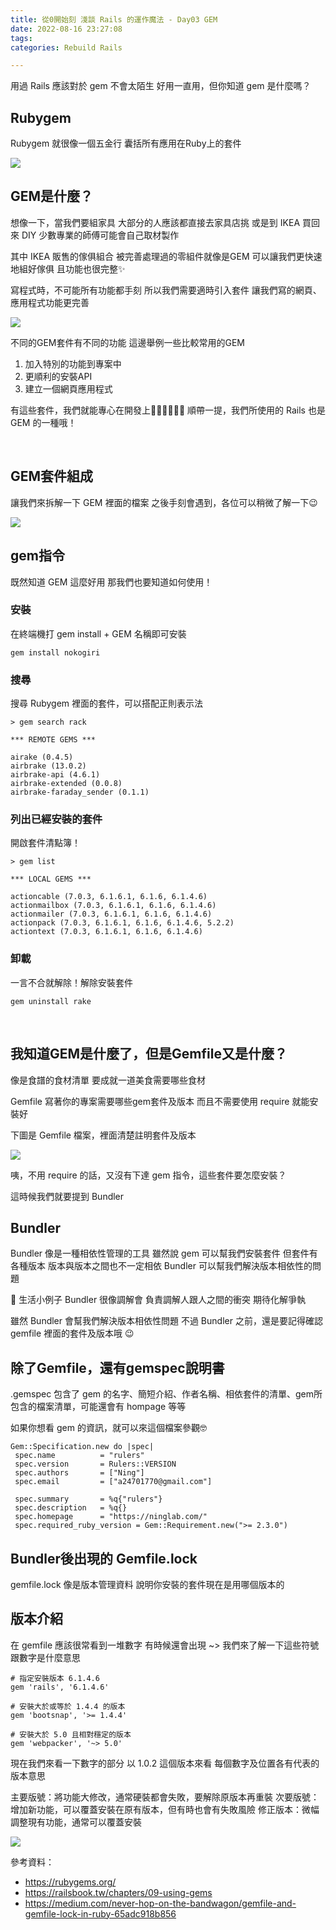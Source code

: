 ```yaml
---
title: 從0開始刻 淺談 Rails 的運作魔法 - Day03 GEM
date: 2022-08-16 23:27:08
tags:
categories: Rebuild Rails

---
```

用過 Rails 應該對於 gem 不會太陌生
好用一直用，但你知道 gem 是什麼嗎？


## Rubygem

Rubygem 就很像一個五金行
囊括所有應用在Ruby上的套件

![](https://i.imgur.com/Fdf9rk1.jpg)


## GEM是什麼？

想像一下，當我們要組家具
大部分的人應該都直接去家具店挑
或是到 IKEA 買回來 DIY
少數專業的師傅可能會自己取材製作

其中 IKEA 販售的傢俱組合
被完善處理過的零組件就像是GEM
可以讓我們更快速地組好傢俱
且功能也很完整✨



寫程式時，不可能所有功能都手刻
所以我們需要適時引入套件
讓我們寫的網頁、應用程式功能更完善

![](https://i.imgur.com/UqV5nHz.jpg)


不同的GEM套件有不同的功能
這邊舉例一些比較常用的GEM

1. 加入特別的功能到專案中
2. 更順利的安裝API
3. 建立一個網頁應用程式

有這些套件，我們就能專心在開發上👩‍💻👨‍💻🧑‍💻
順帶一提，我們所使用的 Rails 也是 GEM 的一種哦！

</br>

## GEM套件組成

讓我們來拆解一下 GEM 裡面的檔案
之後手刻會遇到，各位可以稍微了解一下😉

![](https://i.imgur.com/9kQkc9i.jpg)



## gem指令

既然知道 GEM 這麼好用
那我們也要知道如何使用！

### 安裝

在終端機打 gem install + GEM 名稱即可安裝

```ruby=
gem install nokogiri
```

### 搜尋

搜尋 Rubygem 裡面的套件，可以搭配正則表示法

```ruby=
> gem search rack

*** REMOTE GEMS ***

airake (0.4.5)
airbrake (13.0.2)
airbrake-api (4.6.1)
airbrake-extended (0.0.8)
airbrake-faraday_sender (0.1.1)
```

### 列出已經安裝的套件

開啟套件清點簿！

```ruby=
> gem list

*** LOCAL GEMS ***

actioncable (7.0.3, 6.1.6.1, 6.1.6, 6.1.4.6)
actionmailbox (7.0.3, 6.1.6.1, 6.1.6, 6.1.4.6)
actionmailer (7.0.3, 6.1.6.1, 6.1.6, 6.1.4.6)
actionpack (7.0.3, 6.1.6.1, 6.1.6, 6.1.4.6, 5.2.2)
actiontext (7.0.3, 6.1.6.1, 6.1.6, 6.1.4.6)
```

### 卸載

一言不合就解除！解除安裝套件 
```ruby=
gem uninstall rake
```

</br>

## 我知道GEM是什麼了，但是Gemfile又是什麼？

像是食譜的食材清單
要成就一道美食需要哪些食材

Gemfile 寫著你的專案需要哪些gem套件及版本
而且不需要使用 require 就能安裝好

下圖是 Gemfile 檔案，裡面清楚註明套件及版本

![](https://i.imgur.com/5nZIR5D.png)



咦，不用 require 的話，又沒有下達 gem 指令，這些套件要怎麼安裝？

這時候我們就要提到 Bundler

## Bundler 

Bundler 像是一種相依性管理的工具
雖然說 gem 可以幫我們安裝套件
但套件有各種版本
版本與版本之間也不一定相依
Bundler 可以幫我們解決版本相依性的問題

📌 生活小例子
Bundler 很像調解會
負責調解人跟人之間的衝突
期待化解爭執

雖然 Bundler 會幫我們解決版本相依性問題
不過 Bundler 之前，還是要記得確認 gemfile 裡面的套件及版本哦 😉



## 除了Gemfile，還有gemspec說明書

.gemspec 包含了 gem 的名字、簡短介紹、作者名稱、相依套件的清單、gem所包含的檔案清單，可能還會有 hompage 等等

如果你想看 gem 的資訊，就可以來這個檔案參觀🤓

```shell=
Gem::Specification.new do |spec|
 spec.name          = "rulers"
 spec.version       = Rulers::VERSION
 spec.authors       = ["Ning"]
 spec.email         = ["a24701770@gmail.com"]

 spec.summary       = %q{"rulers"}
 spec.description   = %q{}
 spec.homepage      = "https://ninglab.com/"
 spec.required_ruby_version = Gem::Requirement.new(">= 2.3.0")
```



## Bundler後出現的 Gemfile.lock

gemfile.lock 像是版本管理資料
說明你安裝的套件現在是用哪個版本的


## 版本介紹

在 gemfile 應該很常看到一堆數字
有時候還會出現 ~>
我們來了解一下這些符號跟數字是什麼意思

```ruby=
# 指定安裝版本 6.1.4.6
gem 'rails', '6.1.4.6'
```

```ruby=
# 安裝大於或等於 1.4.4 的版本
gem 'bootsnap', '>= 1.4.4'
```

```ruby=
# 安裝大於 5.0 且相對穩定的版本
gem 'webpacker', '~> 5.0'
```

現在我們來看一下數字的部分
以 1.0.2 這個版本來看
每個數字及位置各有代表的版本意思

主要版號：將功能大修改，通常硬裝都會失敗，要解除原版本再重裝
次要版號：增加新功能，可以覆蓋安裝在原有版本，但有時也會有失敗風險
修正版本：微幅調整現有功能，通常可以覆蓋安裝

![](https://i.imgur.com/0chz1AI.jpg)


參考資料：
* https://rubygems.org/
* https://railsbook.tw/chapters/09-using-gems
* https://medium.com/never-hop-on-the-bandwagon/gemfile-and-gemfile-lock-in-ruby-65adc918b856
